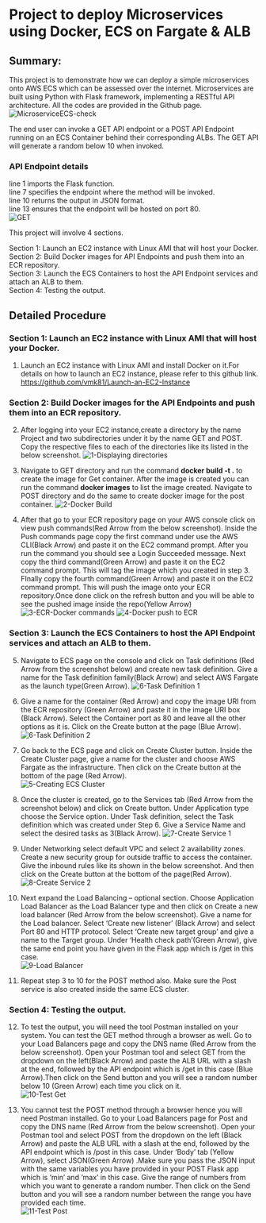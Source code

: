 # Project to deploy Microservices using Docker, ECS on Fargate & ALB
## Summary: 
This project is to demonstrate how we can deploy a simple microservices onto AWS ECS which can be assessed over the internet. Microservices are built using Python with Flask framework, implementing a RESTful API architecture. All the codes are provided in the Github page. 
![MicroserviceECS-check](https://github.com/vmk81/Microservices-with-ECS/assets/157844406/61ec5556-8431-4f88-816d-ad3d614595cc)

The end user can invoke a GET API endpoint or a POST API Endpoint running on an ECS Container behind their corresponding ALBs. The GET API will generate a random below 10 when invoked.  
### API Endpoint details  
line 1 imports the Flask function.  
line 7 specifies the endpoint where the method will be invoked.  
line 10 returns the output in JSON format.  
line 13 ensures that the endpoint will be hosted on port 80.  
![GET](https://github.com/vmk81/Microservices-with-ECS/assets/157844406/99d99649-4cae-474a-88bb-ff78a41fd966)

This project will involve 4 sections. 

Section 1: Launch an EC2 instance with Linux AMI that will host your Docker.  
Section 2: Build Docker images for API Endpoints and push them into an ECR repository.  
Section 3: Launch the ECS Containers to host the API Endpoint services and attach an ALB to them.  
Section 4: Testing the output.   

## Detailed Procedure 
### Section 1: Launch an EC2 instance with Linux AMI that will host your Docker.  

1.	Launch an EC2 instance with Linux AMI and install Docker on it.For details on how to launch an EC2 instance, please refer to this github link. https://github.com/vmk81/Launch-an-EC2-Instance

### Section 2: Build Docker images for the API Endpoints and push them into an ECR repository.

2.	After logging into your EC2 instance,create a directory by the name Project and two subdirectories under it by the name GET and POST. Copy the respective files to each of the directories like its listed in the below screenshot.
![1-Displaying directories](https://github.com/vmk81/Microservices-with-ECS/assets/157844406/5b09b121-074e-48e0-a94d-fa0d4a608153)

3. Navigate to GET directory and run the command **docker build -t <image-name> .** to create the image for Get container.  After the image is created you can run the command **docker images** to list the image created. Navigate to POST directory and do the same to create docker image for the post container.
![2-Docker Build](https://github.com/vmk81/Microservices-with-ECS/assets/157844406/5e66c8f0-d7d8-4cf1-81f1-0eab98427c64)

4. After that go to your ECR repository page on your AWS console click on view push commands(Red Arrow from the below screenshot). Inside the Push commands page copy the first command under use the AWS CLI(Black Arrow) and paste it on the EC2 command prompt. After you run the command you should see a Login Succeeded message. Next copy the third command(Green Arrow) and paste it on the EC2 command prompt. This will tag the image which you created in step 3. FInally copy the fourth command(Green Arrow) and paste it on the EC2 command prompt. This will push the image onto your ECR repository.Once done click on the refresh button and you will be able to see the pushed image inside the repo(Yellow Arrow)
![3-ECR-Docker commands](https://github.com/vmk81/Microservices-with-ECS/assets/157844406/5d53307b-5117-470f-8b5e-a30fc64a7624)
![4-Docker push to ECR](https://github.com/vmk81/Microservices-with-ECS/assets/157844406/c9cc3dff-66e3-48e9-9561-1fc90e21942e)

### Section 3: Launch the ECS Containers to host the API Endpoint services and attach an ALB to them.  
5. Navigate to ECS page on the console and click on Task definitions (Red Arrow from the screenshot below) and create new task definition. Give a name for the Task definition family(Black Arrow) and select AWS Fargate as the launch type(Green Arrow).
![6-Task Definition 1](https://github.com/vmk81/Microservices-with-ECS/assets/157844406/1c8cced1-8f2f-49d6-8113-ec69798ebda4)  

6. Give a name for the container (Red Arrow) and copy the image URI from the ECR repository (Green Arrow) and paste it in the image URI box (Black Arrow). Select the Container port as 80 and leave all the other options as it is. Click on the Create button at the page (Blue Arrow).  
![6-Task Definition 2](https://github.com/vmk81/Microservices-with-ECS/assets/157844406/b74f4c14-0284-47f9-9454-7416cc4bd3e9)

7. Go back to the ECS page and click on Create Cluster button. Inside the Create Cluster page, give a name for the cluster and choose AWS Fargate as the infrastructure. Then click on the Create button at the bottom of the page (Red Arrow).  
![5-Creating ECS Cluster](https://github.com/vmk81/Microservices-with-ECS/assets/157844406/aa8fd1c2-46df-4773-9ac4-b48b3b1b777a)

8. Once the cluster is created, go to the Services tab (Red Arrow from the screenshot below) and click on Create button. Under Application type choose the Service option. Under Task definition, select the Task definition which was created under Step 6. Give a Service Name and select the desired tasks as 3(Black Arrow).
![7-Create Service 1](https://github.com/vmk81/Microservices-with-ECS/assets/157844406/6d436ea9-613e-440c-b5cd-7e3dbc617ac8)

9. Under Networking select default VPC and select 2 availability zones. Create a new security group for outside traffic to access the container. Give the inbound rules like its shown in the below screenshot. And then click on the Create button at the bottom of the page(Red Arrow).  
![8-Create Service 2](https://github.com/vmk81/Microservices-with-ECS/assets/157844406/75030b3a-977b-4925-a584-8b8aa33e7f07)

10. Next expand the Load Balancing – optional section. Choose Application Load Balancer as the Load Balancer type and then click on Create a new load balancer (Red Arrow from the below screenshot). Give a name for the Load balancer. Select ‘Create new listener’ (Black Arrow) and select Port 80 and HTTP protocol. Select ‘Create new target group’ and give a name to the Target group. Under ‘Health check path’(Green Arrow), give the same end point you have given in the Flask app which is /get in this case.  
![9-Load Balancer](https://github.com/vmk81/Microservices-with-ECS/assets/157844406/397cf191-17ca-445d-abe0-993266fb1424)

11. Repeat step 3 to 10 for the POST method also. Make sure the Post service is also created inside the same ECS cluster. 

### Section 4: Testing the output.   

12. To test the output, you will need the tool Postman installed on your system. You can test the GET method through a browser as well. Go to your Load Balancers page and copy the DNS name (Red Arrow from the below screenshot). Open your Postman tool and select GET from the dropdown on the left(Black Arrow) and paste the ALB URL with a slash at the end, followed by the API endpoint which is /get in this case (Blue Arrow).Then click on the Send button and you will see a random number below 10 (Green Arrow) each time you click on it.  
![10-Test Get](https://github.com/vmk81/Microservices-with-ECS/assets/157844406/a8c05ef0-ad3d-4dd6-b0bb-5983d3b21aca)

13. You cannot test the POST method through a browser hence you will need Postman installed. Go to your Load Balancers page for Post and copy the DNS name (Red Arrow from the below screenshot). Open your Postman tool and select POST from the dropdown on the left (Black Arrow) and paste the ALB URL with a slash at the end, followed by the API endpoint which is /post in this case. Under ‘Body’ tab (Yellow Arrow), select JSON(Green Arrow) .Make sure you pass the JSON input with the same variables you have provided in your POST Flask app which is ‘min’ and ‘max’ in this case. Give the range of numbers from which you want to generate a random number. Then click on the Send button and you will see a random number between the range you have provided each time.  
![11-Test Post](https://github.com/vmk81/Microservices-with-ECS/assets/157844406/343977f5-5a64-4a9e-81d8-77b78707ff50)











